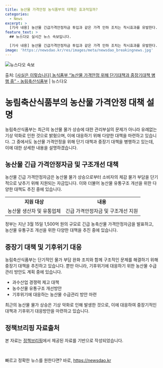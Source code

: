 ```yaml
---
title: 농산물 가격안정 농식품부의 대책은 효과적일까?
categories:
  - News
excerpt: >
  [기사 내용] 농산물 긴급가격안정자금 투입과 같은 가격 인하 조치는 착시효과를 유발한다. 공급량이 늘지 않은…
feature_text: >
  ## 뉴스다오 실시간 뉴스 속보입니다.

  [기사 내용] 농산물 긴급가격안정자금 투입과 같은 가격 인하 조치는 착시효과를 유발한다. 공급량이 늘지 않은…
image: 'https://newsdao.kr/res/images/meta/newsdao_breakingnews.jpg'
---
```


![뉴스다오 속보](https://newsdao.kr/res/images/meta/newsdao_breakingnews.jpg)

<p>출처: <a href="https://newsdao.kr/3805" rel="dofollow">[사실은 이렇습니다] 농식품부 “농산물 가격안정 위해 단기대책과 중장기대책 병행 중” - 농림축산식품부</a> | 뉴스다오</p>

<h1>농림축산식품부의 농산물 가격안정 대책 설명</h1>
<p data-ke-size="size16"></p>
농림축산식품부는 최근의 농산물 물가 상승에 대한 관리부실의 문제가 아니라 유례없는 기상 악화로 인한 것으로 밝혔으며, 이에 대응하기 위해 다양한 대책을 마련하고 있습니다. 그 중에서도 농산물 가격안정을 위해 단기 대책과 중장기 대책을 병행하고 있는데, 이에 대한 상세한 내용을 설명하겠습니다.
<h2 data-ke-size="size26">농산물 긴급 가격안정자금 및 구조개선 대책</h2>
<p data-ke-size="size16">농산물 긴급 가격안정자금은 농산물 물가 상승으로부터 소비자의 체감 물가 부담을 단기적으로 낮추기 위해 지원되는 자금입니다. 이와 더불어 농산물 유통구조 개선을 위한 다양한 대책도 추진 중에 있습니다.</p>
<table>
  <tr>
    <td style="text-align: center; height: 17px;"><b>지원 대상</b></td>
    <td style="text-align: center; height: 17px;"><b>내용</b></td>
  </tr>
  <tr>
    <td style="text-align: center; height: 17px;">농산물 생산자 및 유통업체</td>
    <td style="text-align: center; height: 17px;">긴급 가격안정자금 및 구조개선 지원</td>
  </tr>
</table>
<p data-ke-size="size16">정부는 지난 3월 15일 1,500억 원의 규모로 긴급 농축산물 가격안정자금을 발표하고, 농산물 유통구조 개선을 위한 다양한 대책을 추진 중에 있습니다.</p>
<h2 data-ke-size="size26">중장기 대책 및 기후위기 대응</h2>
<p data-ke-size="size16">농림축산식품부는 단기적인 물가 부담 완화 조치와 함께 구조적인 문제를 해결하기 위해 중장기 대책을 추진하고 있습니다. 뿐만 아니라, 기후위기에 대응하기 위한 농산물 수급관리 방안도 계획 중에 있습니다.</p>
<ul>
  <li>과수산업 경쟁력 제고 대책</li>
  <li>농수산물 유통구조 개선방안</li>
  <li>기후위기에 대응하는 농산물 수급관리 방안 마련</li>
</ul>
<p data-ke-size="size16">최근의 농산물 물가 상승은 기상 악화로 인해 발생한 것으로, 이에 대응하여 중장기적인 대책과 기후위기 대응방안을 마련하고 있습니다.</p>
<h2 data-ke-size="size26">정책브리핑 자료출처</h2>
<p data-ke-size="size16">본 자료는 <a href="www.korea.kr">정책브리핑</a>에서 제공된 자료를 기반으로 작성되었습니다.</p>
<p data-ke-size="size16">&nbsp;</p> 

빠르고 정확한 뉴스를 원한다면? 바로, <a href="https://newsdao.kr" rel="dofollow">https://newsdao.kr</a>


